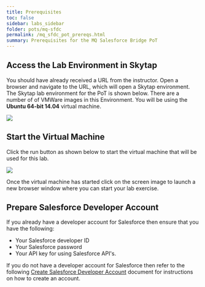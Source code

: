```yaml
---
title: Prerequisites
toc: false
sidebar: labs_sidebar
folder: pots/mq-sfdc
permalink: /mq_sfdc_pot_prereqs.html
summary: Prerequisites for the MQ Salesforce Bridge PoT
---
```


## Access the Lab Environment in Skytap
You should have already received a URL from the instructor. Open a browser and navigate to the URL, which will open a Skytap environment. The Skytap lab environment for the PoT is shown below. There are a number of of VMWare images in this Environment.  You will be using the **Ubuntu 64-bit 14.04** virtual machine.

![](./images/pots/mq-sfdc/skytap_vm.png)

## Start the Virtual Machine
Click the run button as shown below to start the virtual machine that will be used for this lab. 

![](./images/pots/mq-sfdc/skytap_vm_run_button.png)

Once the virtual machine has started click on the screen image to launch a new browser window where you can start your lab exercise.

## Prepare Salesforce Developer Account

If you already have a developer account for Salesforce then ensure that you have the following:

* Your Salesforce developer ID
* Your Salesforce password
* Your API key for using Salesforce API's.

If you do not have a developer account for Salesforce then refer to the following [Create Salesforce Developer Account](https://pages.github.ibm.com/cloudintegration/PoT-messaging/mq_sfdc_pot_setup_salesforce.html) document for instructions on how to create an account.
